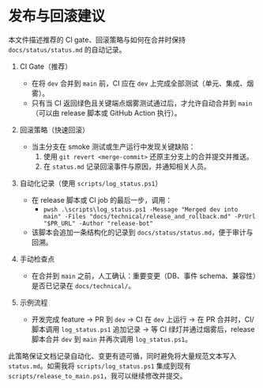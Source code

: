 # 发布与回滚建议

本文件描述推荐的 CI gate、回滚策略与如何在合并时保持 `docs/status/status.md` 的自动记录。

1. CI Gate（推荐）
   - 在将 `dev` 合并到 `main` 前，CI 应在 `dev` 上完成全部测试（单元、集成、烟雾）。
   - 只有当 CI 返回绿色且关键端点烟雾测试通过后，才允许自动合并到 `main`（可以由 release 脚本或 GitHub Action 执行）。

2. 回滚策略（快速回滚）
   - 当主分支在 smoke 测试或生产运行中发现关键缺陷：
     1. 使用 `git revert <merge-commit>` 还原主分支上的合并提交并推送。
     2. 在 `status.md` 记录回滚事件与原因，并通知相关人员。

3. 自动化记录（使用 `scripts/log_status.ps1`）
   - 在 release 脚本或 CI job 的最后一步，调用：
     - `pwsh .\scripts\log_status.ps1 -Message "Merged dev into main" -Files "docs/technical/release_and_rollback.md" -PrUrl "$PR_URL" -Author "release-bot"`
   - 该脚本会追加一条结构化的记录到 `docs/status/status.md`，便于审计与回溯。

4. 手动检查点
   - 在合并到 `main` 之前，人工确认：重要变更（DB、事件 schema、兼容性）是否已记录在 `docs/technical/`。

5. 示例流程
   - 开发完成 feature → PR 到 `dev` → CI 在 `dev` 上运行 → 在 PR 合并时，CI/脚本调用 `log_status.ps1` 追加记录 → 等 CI 绿灯并通过烟雾后，release 脚本合并 `dev` 到 `main` 并再次调用 `log_status.ps1`。

此策略保证文档记录自动化、变更有迹可循，同时避免将大量规范文本写入 `status.md`。如需我将 `scripts/log_status.ps1` 集成到现有 `scripts/release_to_main.ps1`，我可以继续修改并提交。 
